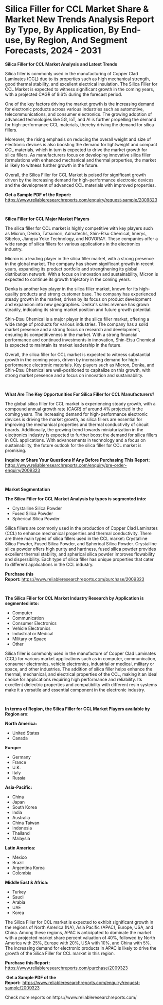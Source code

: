 <p><h1>Silica Filler for CCL Market Share & Market New Trends Analysis Report By Type, By Application, By End-use, By Region, And Segment Forecasts, 2024 - 2031</h1></p><p><strong>Silica Filler for CCL Market Analysis and Latest Trends</strong></p>
<p><p>Silica filler is commonly used in the manufacturing of Copper Clad Laminates (CCL) due to its properties such as high mechanical strength, good thermal stability, and excellent electrical insulation. The Silica Filler for CCL Market is expected to witness significant growth in the coming years, with a projected CAGR of 9.6% during the forecast period.</p><p>One of the key factors driving the market growth is the increasing demand for electronic products across various industries such as automotive, telecommunications, and consumer electronics. The growing adoption of advanced technologies like 5G, IoT, and AI is further propelling the demand for high-performance CCL materials, thereby driving the demand for silica fillers.</p><p>Moreover, the rising emphasis on reducing the overall weight and size of electronic devices is also boosting the demand for lightweight and compact CCL materials, which in turn is expected to drive the market growth for silica fillers. As manufacturers focus on developing innovative silica filler formulations with enhanced mechanical and thermal properties, the market is likely to witness further growth in the future.</p><p>Overall, the Silica Filler for CCL Market is poised for significant growth driven by the increasing demand for high-performance electronic devices and the development of advanced CCL materials with improved properties.</p></p>
<p><strong>Get a Sample PDF of the Report:&nbsp;</strong> <a href="https://www.reliableresearchreports.com/enquiry/request-sample/2009323">https://www.reliableresearchreports.com/enquiry/request-sample/2009323</a></p>
<p>&nbsp;</p>
<p><strong>Silica Filler for CCL Major Market Players</strong></p>
<p><p>The silica filler for CCL market is highly competitive with key players such as Micron, Denka, Tatsumori, Admatechs, Shin-Etsu Chemical, Imerys, Sibelco, Jiangsu Yoke Technology, and NOVORAY. These companies offer a wide range of silica fillers for various applications in the electronics industry.</p><p>Micron is a leading player in the silica filler market, with a strong presence in the global market. The company has shown significant growth in recent years, expanding its product portfolio and strengthening its global distribution network. With a focus on innovation and sustainability, Micron is expected to continue its growth trajectory in the coming years.</p><p>Denka is another key player in the silica filler market, known for its high-quality products and strong customer base. The company has experienced steady growth in the market, driven by its focus on product development and expansion into new geographies. Denka's sales revenue has grown steadily, indicating its strong market position and future growth potential.</p><p>Shin-Etsu Chemical is a major player in the silica filler market, offering a wide range of products for various industries. The company has a solid market presence and a strong focus on research and development, ensuring its competitiveness in the market. With a strong financial performance and continued investments in innovation, Shin-Etsu Chemical is expected to maintain its market leadership in the future.</p><p>Overall, the silica filler for CCL market is expected to witness substantial growth in the coming years, driven by increasing demand for high-performance electronic materials. Key players such as Micron, Denka, and Shin-Etsu Chemical are well-positioned to capitalize on this growth, with strong market presence and a focus on innovation and sustainability.</p></p>
<p>&nbsp;</p>
<p><strong>What Are The Key Opportunities For Silica Filler for CCL Manufacturers?</strong></p>
<p><p>The global silica filler for CCL market is experiencing steady growth, with a compound annual growth rate (CAGR) of around 4% projected in the coming years. The increasing demand for high-performance electronic devices is driving the market growth, as silica fillers are essential for improving the mechanical properties and thermal conductivity of circuit boards. Additionally, the growing trend towards miniaturization in the electronics industry is expected to further boost the demand for silica fillers in CCL applications. With advancements in technology and a focus on sustainability, the future outlook for the silica filler for CCL market is promising.</p></p>
<p><strong>Inquire or Share Your Questions If Any Before Purchasing This Report:</strong> <a href="https://www.reliableresearchreports.com/enquiry/pre-order-enquiry/2009323">https://www.reliableresearchreports.com/enquiry/pre-order-enquiry/2009323</a></p>
<p>&nbsp;</p>
<p><strong>Market Segmentation</strong></p>
<p><strong>The Silica Filler for CCL Market Analysis by types is segmented into:</strong></p>
<p><ul><li>Crystalline Silica Powder</li><li>Fused Silica Powder</li><li>Spherical Silica Powder</li></ul></p>
<p><p>Silica fillers are commonly used in the production of Copper Clad Laminates (CCL) to enhance mechanical properties and thermal conductivity. There are three main types of silica fillers used in the CCL market: Crystalline Silica Powder, Fused Silica Powder, and Spherical Silica Powder. Crystalline silica powder offers high purity and hardness, fused silica powder provides excellent thermal stability, and spherical silica powder improves flowability and dispersibility. Each type of silica filler has unique properties that cater to different applications in the CCL industry.</p></p>
<p><strong>Purchase this Report:&nbsp;</strong><a href="https://www.reliableresearchreports.com/purchase/2009323">https://www.reliableresearchreports.com/purchase/2009323</a></p>
<p>&nbsp;</p>
<p><strong>The Silica Filler for CCL Market Industry Research by Application is segmented into:</strong></p>
<p><ul><li>Computer</li><li>Communication</li><li>Consumer Electronics</li><li>Vehicle Electronics</li><li>Industrial or Medical</li><li>Military or Space</li><li>Other</li></ul></p>
<p><p>Silica filler is commonly used in the manufacture of Copper Clad Laminates (CCL) for various market applications such as in computer, communication, consumer electronics, vehicle electronics, industrial or medical, military or space, and other industries. The addition of silica filler helps enhance the thermal, mechanical, and electrical properties of the CCL, making it an ideal choice for applications requiring high performance and reliability. Its excellent dielectric properties and compatibility with different resin systems make it a versatile and essential component in the electronic industry.</p></p>
<p>&nbsp;</p>
<p><strong>In terms of Region, the Silica Filler for CCL Market Players available by Region are:</strong></p>
<p>
    <p> <strong> North America: </strong>
        <ul>
            <li>United States</li>
            <li>Canada</li>
        </ul>
        </p> 
    <p> <strong> Europe: </strong>
        <ul>
            <li>Germany</li>
            <li>France</li>
            <li>U.K.</li>
            <li>Italy</li>
            <li>Russia</li>
        </ul>
        </p> 
    <p> <strong> Asia-Pacific: </strong>
        <ul>
            <li>China</li>
            <li>Japan</li>
            <li>South Korea</li>
            <li>India</li>
            <li>Australia</li>
            <li>China Taiwan</li>
            <li>Indonesia</li>
            <li>Thailand</li>
            <li>Malaysia</li>
        </ul>
        </p> 
    <p> <strong> Latin America: </strong>
        <ul>
            <li>Mexico</li>
            <li>Brazil</li>
            <li>Argentina Korea</li>
            <li>Colombia</li>
        </ul>
        </p> 
    <p> <strong> Middle East & Africa: </strong>
        <ul>
            <li>Turkey</li>
            <li>Saudi</li>
            <li>Arabia</li>
            <li>UAE</li>
            <li>Korea</li>
        </ul>
    </p>
    </p>
<p><p>The Silica Filler for CCL market is expected to exhibit significant growth in the regions of North America (NA), Asia Pacific (APAC), Europe, USA, and China. Among these regions, APAC is anticipated to dominate the market with a projected market share percent valuation of 40%, followed by North America with 25%, Europe with 20%, USA with 10%, and China with 5%. The increasing demand for electronic products in APAC is likely to drive the growth of the Silica Filler for CCL market in this region.</p></p>
<p><strong>Purchase this Report: </strong><a href="https://www.reliableresearchreports.com/purchase/2009323">https://www.reliableresearchreports.com/purchase/2009323</a></p>
<p>&nbsp;<strong>Get a Sample PDF of the Report:&nbsp;&nbsp;</strong><a href="https://www.reliableresearchreports.com/enquiry/request-sample/2009323">https://www.reliableresearchreports.com/enquiry/request-sample/2009323</a></p>
<p><strong></strong></p>
<p>Check more reports on https://www.reliableresearchreports.com/</p>